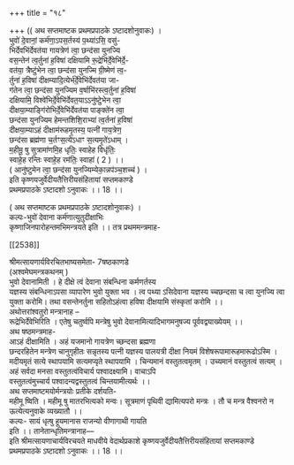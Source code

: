+++
title = "१८"

+++
(( अथ सप्तमाष्टक प्रथमप्रपाठके ऽष्टादशोनुवाकः) ।  
भुवो॑ दे॒वानां॒ कर्म॑णा॒ऽपस॒र्तस्य॑ प॒थ्या॑ऽसि॒ वसु॑-  
भिर्देवभि॑र्देवत॑या गायत्रेण॑ त्वा॒ छन्द॑सा युनज्यि  
वस॒न्तेन॑ त्व॒र्तुना॑ ह॒विषा॑ दक्षियामि रू॒द्रेभि॑र्दे॒वेभि॑र्दे॒-  
वत॑या॒ त्रैष्टु॑भेन त्वा॒ छन्द॑सा युनज्मि ग्री॒ष्मेण॑ त्व॒-  
र्तुना॑ ह॒विषा॑ दीक्षम्यादि॒त्येर्भ॑र्दे॒वेभि॑र्देवत॑या जा-  
ग॑तेन त्वा॒ छन्द॑सा युनज्यिम व॒र्षाभि॑रस्त्व॒र्तुना॑ ह॒विषा॑  
दक्षियामि॒ विश्वे॑भिर्दे॒वेभि॑र्देवत॒याऽऽनु॑ष्टेुभेन त्वा॒  
दीक्षया॒म्याङ्गि॑रोभिर्दे॒वेभि॑र्देवत॑या पाङ्क्ते॑न त्वा॒  
छन्द॑सा युनज्यिम हेमन्तशिशि॒राभ्या॑ त्व॒र्तना॑ ह॒विषा॑  
दीक्षया॒म्याऽहं दीक्षाम॑रूहमृ॒तस्य॒ पत्नी॑ गाय॒त्रेण॒  
छन्द॑सा ब्रह्म॑णा च॒र्तꣳस॒त्ये॑ऽधाꣳ स॒त्यमृ॒ते॑ऽधाम् ।  
म॒हीमू॒ षु सुत्रामा॑णमि॒ह धृतिः॒ स्वाहेह विधृ॑तिः॒  
स्वाहे॒ह रन्तिः स्वाहे॒ह रम॑तिः॒ स्वाहा॑ ( 2 ) ।।  
( आनु॑ष्टुमेन त्वा॒ छन्द॑सा युनज्यिम्येका॒न्नप॑ञ्च॒शच्च॑ ) ।  
इति कृष्णयजुर्वेदीयतैत्तिरीयसंहितायां सप्तमकाण्डे  
प्रथमप्रपाठके ऽष्टादशो ऽनुवाकः ।। 18 ।।

( अथ सप्तमाष्टक प्रथमप्रपाठके ऽष्टादशोनुवाकः) ।  
कल्पः-भुवो॑ देवाना कर्म॑णात्युतुदीक्षाभिः  
कृष्णाजिनपारोहन्तमभिमन्त्रयते इति ।। तत्र प्रथममन्त्रमाह-

[[2538]]

श्रीमत्सायणार्यविरचितभाष्यसमेता- 7षष्ठकाणडे  
(अश्वमेघमन्त्रकथनम् )  
भुवो देवानामिती । हे दीक्षे त्वं देवाना संबन्धिना कर्मणर्तस्य  
यज्ञस्य संबन्धिनाऽपसा व्यापारेण भुवो युक्ता भव । त्व पथ्या ऽसिदेवाना यज्ञस्य च्चछन्दसा च त्वा युनज्यि त्वा युक्ता करोमि। तथा वसन्तेनर्तुना सहितोऽहंत्वा हविषा दीक्षयामि संस्कृतां करोमि ।।  
अथोत्तरांश्वतुरो मन्त्रानाह –  
रूद्रेभिर्देवेभिरिति । एतेषु चतुर्ष्वपि मन्त्रेषु भुवो देवानामित्यादिभागमनुषज्य पूर्ववद्व्याख्येयम् ।।  
अथ षष्ठमन्त्रमाह-  
आऽहं दीक्षामिति । अहं यजमानो गायत्रेण च्छन्दसा ब्रह्मणा  
छन्दरहितेन मन्त्रेण चानुगृहीतः सन्नृतस्य पत्नी यज्ञस्य पालयत्री दीक्षा नियमं विशेषरूपामारूहमारूढोऽस्मि ।  
मदीयमृतं सत्ये स्थापयामि सत्यमप्यृते स्थापयामि । चिन्यमानं वस्तुतत्वमृतम् । उच्यमानं वस्तुतत्वं सत्यम् ।  
अहं सर्वदा मनसा वस्तुतत्वंविचार्य पश्वादक्ष्यामि। वाचाऽपि  
वस्तुतत्वंमुच्चार्य पश्वादन्यद्वस्तुतत्वं चिन्तयामीत्यर्थः ।।  
अथ सप्तमाष्टमयोर्मन्त्रयोः प्रतीके दर्शयति-  
महीमू ष्विति । महीमू षु मातरभित्यको मन्वः। सूत्रमाणं पृथिवी द्यामित्यपरो मन्त्रः । तौ च मन्त्र वैश्वनरो न ऊत्येत्यनुवाके व्यख्यातौ ।।  
कल्पः- सायं धृत्षु हूयमानास राजन्यो वीणागाथी गायति  
इति ।। तानेतान्धृतिमन्त्रानाह—  
इति श्रीमत्सायणाचार्यविरचयते माधवीये वेदार्थप्रकाशे कृष्णयजुर्वेदीयतैत्तिरीयसंहितायां सप्तमकाण्डे  
प्रथमप्रपाठके ऽष्टादशो ऽनुवाकः ।। 18 ।।  
